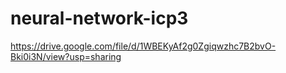 # neural-network-icp3
https://drive.google.com/file/d/1WBEKyAf2g0Zgiqwzhc7B2bvO-Bki0i3N/view?usp=sharing
